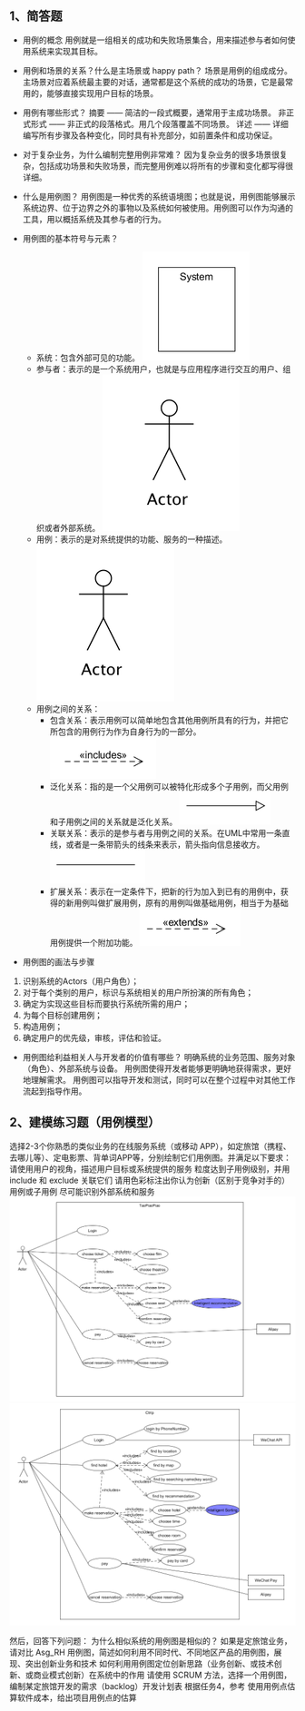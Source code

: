 ## 1、简答题
- 用例的概念
用例就是一组相关的成功和失败场景集合，用来描述参与者如何使用系统来实现其目标。

- 用例和场景的关系？什么是主场景或 happy path？
场景是用例的组成成分。
主场景对应着系统最主要的对话，通常都是这个系统的成功的场景，它是最常用的，能够直接实现用户目标的场景。
- 用例有哪些形式？
摘要 —— 简洁的一段式概要，通常用于主成功场景。
非正式形式 —— 非正式的段落格式。用几个段落覆盖不同场景。
详述 —— 详细编写所有步骤及各种变化，同时具有补充部分，如前置条件和成功保证。

- 对于复杂业务，为什么编制完整用例非常难？
因为复杂业务的很多场景很复杂，包括成功场景和失败场景，而完整用例难以将所有的步骤和变化都写得很详细。

- 什么是用例图？
用例图是一种优秀的系统语境图；也就是说，用例图能够展示系统边界、位于边界之外的事物以及系统如何被使用。用例图可以作为沟通的工具，用以概括系统及其参与者的行为。

- 用例图的基本符号与元素？
    - 系统：包含外部可见的功能。
![](https://github.com/vyychenyy/vyychenyy.github.io/blob/master/_posts/system.png)
    - 参与者：表示的是一个系统用户，也就是与应用程序进行交互的用户、组织或者外部系统。
    ![](https://github.com/vyychenyy/vyychenyy.github.io/blob/master/_posts/image-20190523231020455.png)
    - 用例：表示的是对系统提供的功能、服务的一种描述。
    ![](https://github.com/vyychenyy/vyychenyy.github.io/blob/master/_posts/image-20190523231020455.png)
    - 用例之间的关系：
        - 包含关系：表示用例可以简单地包含其他用例所具有的行为，并把它所包含的用例行为作为自身行为的一部分。
            ![](https://github.com/vyychenyy/vyychenyy.github.io/blob/master/_posts/include.png)
        - 泛化关系：指的是一个父用例可以被特化形成多个子用例，而父用例和子用例之间的关系就是泛化关系。
            ![](https://github.com/vyychenyy/vyychenyy.github.io/blob/master/_posts/generalization.png)
        - 关联关系：表示的是参与者与用例之间的关系。在UML中常用一条直线，或者是一条带箭头的线条来表示，箭头指向信息接收方。
            ![](https://github.com/vyychenyy/vyychenyy.github.io/blob/master/_posts/association.png)
        - 扩展关系：表示在一定条件下，把新的行为加入到已有的用例中，获得的新用例叫做扩展用例，原有的用例叫做基础用例，相当于为基础用例提供一个附加功能。
            ![](https://github.com/vyychenyy/vyychenyy.github.io/blob/master/_posts/extend.png)


- 用例图的画法与步骤
1. 识别系统的Actors（用户角色）；
2. 对于每个类别的用户，标识与系统相关的用户所扮演的所有角色；
3. 确定为实现这些目标而要执行系统所需的用户；
4. 为每个目标创建用例；
5. 构造用例；
6. 确定用户的优先级，审核，评估和验证。

+ 用例图给利益相关人与开发者的价值有哪些？
明确系统的业务范围、服务对象（角色）、外部系统与设备。
用例图使得开发者能够更明确地获得需求，更好地理解需求。
用例图可以指导开发和测试，同时可以在整个过程中对其他工作流起到指导作用。


## 2、建模练习题（用例模型）
选择2-3个你熟悉的类似业务的在线服务系统（或移动 APP），如定旅馆（携程、去哪儿等）、定电影票、背单词APP等，分别绘制它们用例图。并满足以下要求：
请使用用户的视角，描述用户目标或系统提供的服务
粒度达到子用例级别，并用 include 和 exclude 关联它们
请用色彩标注出你认为创新（区别于竞争对手的）用例或子用例
尽可能识别外部系统和服务
 ![](https://github.com/vyychenyy/vyychenyy.github.io/blob/master/_posts/new.png)
 ![](https://github.com/vyychenyy/vyychenyy.github.io/blob/master/_posts/new2.png)


然后，回答下列问题：
为什么相似系统的用例图是相似的？
如果是定旅馆业务，请对比 Asg_RH 用例图，简述如何利用不同时代、不同地区产品的用例图，展现、突出创新业务和技术
如何利用用例图定位创新思路（业务创新、或技术创新、或商业模式创新）在系统中的作用
请使用 SCRUM 方法，选择一个用例图，编制某定旅馆开发的需求（backlog）开发计划表
根据任务4，参考 使用用例点估算软件成本，给出项目用例点的估算
